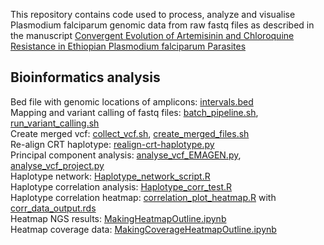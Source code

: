 
This repository contains code used to process, analyze and visualise Plasmodium falciparum genomic data from raw fastq files as described in the manuscript [Convergent Evolution of Artemisinin and Chloroquine Resistance in Ethiopian Plasmodium falciparum Parasites](https://verixiv.org/articles/2-162)

## Bioinformatics analysis


Bed file with genomic locations of amplicons: [intervals.bed](https://github.com/leenvh/EMAGEN/blob/main/intervals.bed)<br />
Mapping and variant calling of fastq files: [batch_pipeline.sh](https://github.com/leenvh/EMAGEN/blob/main/batch_pipeline.sh), [run_variant_calling.sh](https://github.com/leenvh/EMAGEN/blob/main/run_variant_calling.sh)<br />
Create merged vcf: [collect_vcf.sh](https://github.com/leenvh/EMAGEN/blob/main/collect_vcf.sh), [create_merged_files.sh](https://github.com/leenvh/EMAGEN/blob/main/create_merged_files.sh)<br />
Re-align CRT haplotype: [realign-crt-haplotype.py](https://github.com/leenvh/EMAGEN/blob/main/realign-crt-haplotype.py)<br />
Principal component analysis: [analyse_vcf_EMAGEN.py](https://github.com/leenvh/EMAGEN/blob/main/analyse_vcf_EMAGEN.py), [analyse_vcf_project.py](https://github.com/leenvh/EMAGEN/blob/main/analyse_vcf_project.py)<br />
Haplotype network: [Haplotype_network_script.R](https://github.com/leenvh/EMAGEN/blob/main/Haplotype_network_script.R)<br />
Haplotype correlation analysis: [Haplotype_corr_test.R](https://github.com/leenvh/EMAGEN/blob/main/Haplotype_corr_test.R) <br />
Haplotype correlation heatmap: [correlation_plot_heatmap.R](https://github.com/leenvh/EMAGEN/blob/main/correlation_plot_heatmap.R) with [corr_data_output.rds](https://github.com/leenvh/EMAGEN/blob/main/corr_data_output.rds) <br /> 
Heatmap NGS results: [MakingHeatmapOutline.ipynb](https://github.com/leenvh/EMAGEN/blob/main/MakingHeatmapOutline.ipynb) <br /> 
Heatmap coverage data: [MakingCoverageHeatmapOutline.ipynb](https://github.com/leenvh/EMAGEN/blob/main/MakingCoverageHeatmapOutline.ipynb) <br /> 
